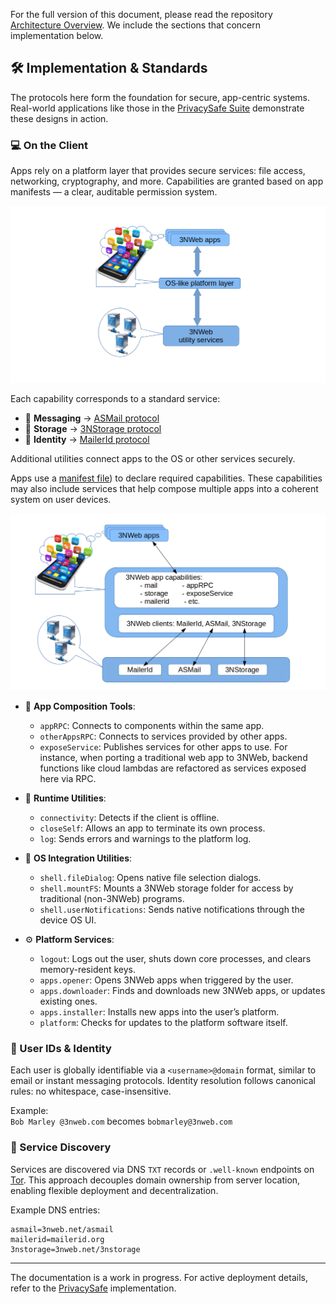 For the full version of this document, please read the repository [Architecture Overview](../README.md). We include the sections that concern implementation below.

## 🛠️ Implementation & Standards

The protocols here form the foundation for secure, app-centric systems. Real-world applications like those in the [PrivacySafe Suite](https://privacysafe.app) demonstrate these designs in action.

### 💻 On the Client

Apps rely on a platform layer that provides secure services: file access, networking, cryptography, and more. Capabilities are granted based on app manifests — a clear, auditable permission system.

![Client Platform Diagram](implementation_parts.png)

Each capability corresponds to a standard service:

- 📩 **Messaging** → [ASMail protocol](../protocols/asmail/README.md)
- 📂 **Storage** → [3NStorage protocol](../protocols/3nstorage/README.md)
- 🔑 **Identity** → [MailerId protocol](../protocols/mailerid/README.md)

Additional utilities connect apps to the OS or other services securely.

Apps use a [manifest file](../app-manifest/README.md)) to declare required capabilities. These capabilities may also include services that help compose multiple apps into a coherent system on user devices.

![Capabilities and Protocols](caps_and_protocols.png)

- 🎨 **App Composition Tools**:
  - `appRPC`: Connects to components within the same app.
  - `otherAppsRPC`: Connects to services provided by other apps.
  - `exposeService`: Publishes services for other apps to use. For instance, when porting a traditional web app to 3NWeb, backend functions like cloud lambdas are refactored as services exposed here via RPC.

- 🔢 **Runtime Utilities**:
  - `connectivity`: Detects if the client is offline.
  - `closeSelf`: Allows an app to terminate its own process.
  - `log`: Sends errors and warnings to the platform log.

- 📁 **OS Integration Utilities**:
  - `shell.fileDialog`: Opens native file selection dialogs.
  - `shell.mountFS`: Mounts a 3NWeb storage folder for access by traditional (non-3NWeb) programs.
  - `shell.userNotifications`: Sends native notifications through the device OS UI.

- ⚙️ **Platform Services**:
  - `logout`: Logs out the user, shuts down core processes, and clears memory-resident keys.
  - `apps.opener`: Opens 3NWeb apps when triggered by the user.
  - `apps.downloader`: Finds and downloads new 3NWeb apps, or updates existing ones.
  - `apps.installer`: Installs new apps into the user’s platform.
  - `platform`: Checks for updates to the platform software itself.

### 👤 User IDs & Identity

Each user is globally identifiable via a `<username>@domain` format, similar to email or instant messaging protocols. Identity resolution follows canonical rules: no whitespace, case-insensitive.

Example:  
`Bob Marley @3nweb.com` becomes `bobmarley@3nweb.com`

### 🔎 Service Discovery

Services are discovered via DNS `TXT` records or `.well-known` endpoints on [Tor](https://spec.torproject.org). This approach decouples domain ownership from server location, enabling flexible deployment and decentralization.

Example DNS entries:

```
asmail=3nweb.net/asmail
mailerid=mailerid.org
3nstorage=3nweb.net/3nstorage
```

---
The documentation is a work in progress. For active deployment details, refer to the [PrivacySafe](https://github.com/PrivacySafe) implementation.
